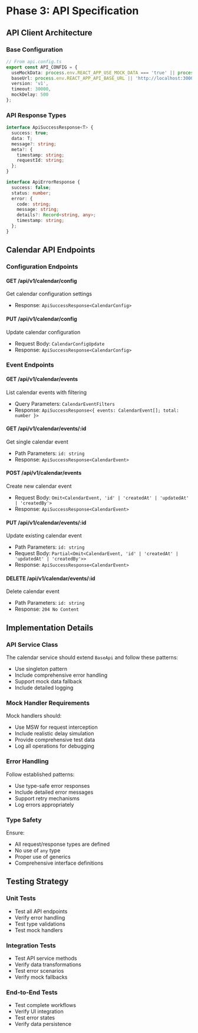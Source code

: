 # Phase 3: API Specification

## API Client Architecture

### Base Configuration
```typescript
// From api.config.ts
export const API_CONFIG = {
  useMockData: process.env.REACT_APP_USE_MOCK_DATA === 'true' || process.env.NODE_ENV === 'development',
  baseUrl: process.env.REACT_APP_API_BASE_URL || 'http://localhost:3000',
  version: 'v1',
  timeout: 30000,
  mockDelay: 500
};
```

### API Response Types
```typescript
interface ApiSuccessResponse<T> {
  success: true;
  data: T;
  message?: string;
  meta?: {
    timestamp: string;
    requestId: string;
  };
}

interface ApiErrorResponse {
  success: false;
  status: number;
  error: {
    code: string;
    message: string;
    details?: Record<string, any>;
    timestamp: string;
  };
}
```

## Calendar API Endpoints

### Configuration Endpoints

#### GET /api/v1/calendar/config
Get calendar configuration settings
- Response: `ApiSuccessResponse<CalendarConfig>`

#### PUT /api/v1/calendar/config
Update calendar configuration
- Request Body: `CalendarConfigUpdate`
- Response: `ApiSuccessResponse<CalendarConfig>`

### Event Endpoints

#### GET /api/v1/calendar/events
List calendar events with filtering
- Query Parameters: `CalendarEventFilters`
- Response: `ApiSuccessResponse<{ events: CalendarEvent[]; total: number }>`

#### GET /api/v1/calendar/events/:id
Get single calendar event
- Path Parameters: `id: string`
- Response: `ApiSuccessResponse<CalendarEvent>`

#### POST /api/v1/calendar/events
Create new calendar event
- Request Body: `Omit<CalendarEvent, 'id' | 'createdAt' | 'updatedAt' | 'createdBy'>`
- Response: `ApiSuccessResponse<CalendarEvent>`

#### PUT /api/v1/calendar/events/:id
Update existing calendar event
- Path Parameters: `id: string`
- Request Body: `Partial<Omit<CalendarEvent, 'id' | 'createdAt' | 'updatedAt' | 'createdBy'>>`
- Response: `ApiSuccessResponse<CalendarEvent>`

#### DELETE /api/v1/calendar/events/:id
Delete calendar event
- Path Parameters: `id: string`
- Response: `204 No Content`

## Implementation Details

### API Service Class
The calendar service should extend `BaseApi` and follow these patterns:
- Use singleton pattern
- Include comprehensive error handling
- Support mock data fallback
- Include detailed logging

### Mock Handler Requirements
Mock handlers should:
- Use MSW for request interception
- Include realistic delay simulation
- Provide comprehensive test data
- Log all operations for debugging

### Error Handling
Follow established patterns:
- Use type-safe error responses
- Include detailed error messages
- Support retry mechanisms
- Log errors appropriately

### Type Safety
Ensure:
- All request/response types are defined
- No use of `any` type
- Proper use of generics
- Comprehensive interface definitions

## Testing Strategy

### Unit Tests
- Test all API endpoints
- Verify error handling
- Test type validations
- Test mock handlers

### Integration Tests
- Test API service methods
- Verify data transformations
- Test error scenarios
- Verify mock fallbacks

### End-to-End Tests
- Test complete workflows
- Verify UI integration
- Test error states
- Verify data persistence
